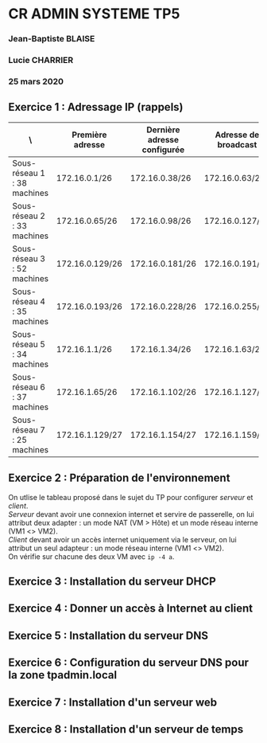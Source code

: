 # CR ADMIN SYSTEME TP5 
### Jean-Baptiste BLAISE
### Lucie CHARRIER
### 25 mars 2020

## Exercice 1 : Adressage IP (rappels)
\ | Première adresse | Dernière adresse configurée | Adresse de broadcast
--- | --- | --- | --- 
Sous-réseau 1 : 38 machines | 172.16.0.1/26 | 172.16.0.38/26 | 172.16.0.63/26
Sous-réseau 2 : 33 machines | 172.16.0.65/26 | 172.16.0.98/26 | 172.16.0.127/26
Sous-réseau 3 : 52 machines | 172.16.0.129/26 | 172.16.0.181/26 | 172.16.0.191/26
Sous-réseau 4 : 35 machines | 172.16.0.193/26 | 172.16.0.228/26 | 172.16.0.255/26
Sous-réseau 5 : 34 machines | 172.16.1.1/26 | 172.16.1.34/26 | 172.16.1.63/26
Sous-réseau 6 : 37 machines | 172.16.1.65/26 | 172.16.1.102/26 | 172.16.1.127/26
Sous-réseau 7 : 25 machines | 172.16.1.129/27 | 172.16.1.154/27 | 172.16.1.159/27

## Exercice 2 : Préparation de l'environnement
On utlise le tableau proposé dans le sujet du TP pour configurer _serveur_ et _client_.<br>
_Serveur_ devant avoir une connexion internet et servire de passerelle, on lui attribut deux adapter : un mode NAT (VM > Hôte) et un mode réseau interne (VM1 <> VM2).<br>
_Client_ devant avoir un accès internet uniquement via le serveur, on lui attribut un seul adapteur : un mode réseau interne (VM1 <> VM2).<br>
On vérifie sur chacune des deux VM avec `ip -4 a`.<br>


## Exercice 3 : Installation du serveur DHCP

## Exercice 4 : Donner un accès à Internet au client

## Exercice 5 : Installation du serveur DNS

## Exercice 6 : Configuration du serveur DNS pour la zone tpadmin.local

## Exercice 7 : Installation d'un serveur web

## Exercice 8 : Installation d'un serveur de temps
